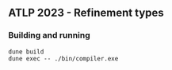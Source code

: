 ## ATLP 2023 - Refinement types

### Building and running

```
dune build
dune exec -- ./bin/compiler.exe
```
